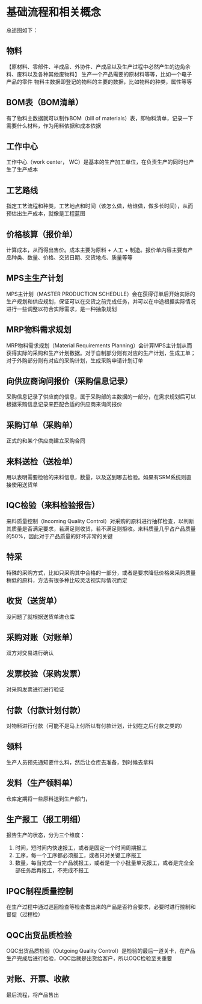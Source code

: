 # 基础流程和相关概念
总述图如下：

## 物料
【原材料、零部件、半成品、外协件、产成品以及生产过程中必然产生的边角余料、废料以及各种其他废物料】
生产一个产品需要的原材料等等，比如一个电子产品的零件
物料主数据即登记的物料的主要的数据，比如物料的种类，属性等等
## BOM表（BOM清单）
有了物料主数据就可以制作BOM（bill of materials）表，即物料清单，记录一下需要什么材料，作为用料依据和成本依据
## 工作中心
工作中心（work center， WC）是基本的生产加工单位，在负责生产的同时也产生了生产成本
## 工艺路线
指定工艺流程和种类，工艺地点和时间（该怎么做，给谁做，做多长时间），从而预估出生产成本，就像是工程蓝图
## 价格核算（报价单）
计算成本，从而得出售价。成本主要为原料 + 人工 + 制造。报价单内容主要有产品种类、数量、价格、交货日期、交货地点、质量等等
## MPS主生产计划
MPS主计划（MASTER PRODUCTION SCHEDULE）会在获得订单后开始实际的生产规划和供应规划，保证可以在交货之前完成任务，并可以在中途根据实际情况进行一些调整以符合实际需求，是一种抽象规划
## MRP物料需求规划
MRP物料需求规划（Material Requirements Planning）会计算MPS主计划从而获得实际的采购和生产计划数据。对于自制部分则有对应的生产计划，生成工单；对于外购部分则有对应的采购计划，生成采购申请计划订单
## 向供应商询问报价（采购信息记录）
采购信息记录了供应商的信息，属于采购部的主数据的一部分，在需求规划后可以根据采购信息记录来匹配合适的供应商来询问报价
## 采购订单（采购单）
正式的和某个供应商建立采购合同
## 来料送检（送检单）
用以表明需要检验的来料信息，数量，以及送到哪去检验。如果有SRM系统则直接使用送货单
## IQC检验（来料检验报告）
来料质量控制（Incoming Quality Control）对采购的原料进行抽样检查，以判断其质量是否满足要求，若满足则收货，若不满足则拒收。来料质量几乎占产品质量的50%，因此对于产品质量的好坏非常的关键
## 特采
特殊的采购方式，比如只采购其中合格的一部分，或者是要求降低价格来采购质量稍低的原料，方法有很多种比较灵活视实际情况而定
## 收货（送货单）
没问题了就根据送货单进仓库
## 采购对账（对账单）
双方对交易进行确认
## 发票校验（采购发票）
对采购发票进行进行验证
## 付款（付款计划付款）
对物料进行付款（可能不是马上付所以有付款计划，计划在之后付款之类的）
## 领料
生产人员预先通知要什么料，然后让仓库去准备，到时候去拿料
## 发料（生产领料单）
仓库定期将一些原料送到生产部门，
## 生产报工（报工明细）
报告生产的状态，分为三个维度：
1. 时间，短时间内快速报工，或者是固定一个时间周期报工
2. 工序，每一个工序都必须报工，或者只对关键工序报工
3. 数量，每当完成一个产品就报工，或者是一个小批量单元报工，或者是完全全部任务后再报工，不完成不报工
## IPQC制程质量控制
在生产过程中通过巡回检查等检查做出来的产品是否符合要求，必要时进行控制和督促（过程检）
## QQC出货品质检验
OQC出货品质检验（Outgoing Quality Control）是检验的最后一道关卡，在产品生产完成后进行检验，OQC后就是出货给客户，所以OQC检验至关重要
## 对账、开票、收款
最后流程，将产品售出







